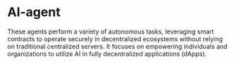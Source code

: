 # AI-agent
 These agents perform a variety of autonomous tasks, leveraging smart contracts to operate securely in decentralized ecosystems without relying on traditional centralized servers. It focuses on empowering individuals and organizations to utilize AI in fully decentralized applications (dApps).
